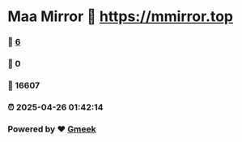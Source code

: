 # Maa Mirror :link: https://mmirror.top 
### :page_facing_up: [6](https://mmirror.top/tag.html) 
### :speech_balloon: 0 
### :hibiscus: 16607 
### :alarm_clock: 2025-04-26 01:42:14 
### Powered by :heart: [Gmeek](https://github.com/Meekdai/Gmeek)
